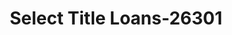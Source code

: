 ---
f_zip-code: 24219
f_state-code: VA
title: Select Title Loans-26301
f_phone: 423-929-7777
f_city-only: Big Stone Gap
f_address: 608 W Market Street Johnson City Big Stone Gap
f_location-unique-id: '26301'
slug: select-title-loans-26301
updated-on: '2024-05-30T13:46:58.046Z'
created-on: '2024-05-30T13:36:59.803Z'
published-on: '2024-05-30T13:54:32.469Z'
f_city-state: cms/city/big-stone-gap-va.md
f_company: cms/company/select-title-loans.md
f_state: cms/state/virginia.md
layout: '[payday-loan].html'
tags: payday-loan
---